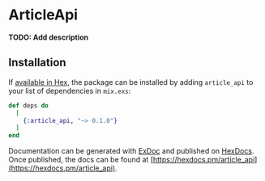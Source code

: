 # ArticleApi

**TODO: Add description**

## Installation

If [available in Hex](https://hex.pm/docs/publish), the package can be installed
by adding `article_api` to your list of dependencies in `mix.exs`:

```elixir
def deps do
  [
    {:article_api, "~> 0.1.0"}
  ]
end
```

Documentation can be generated with [ExDoc](https://github.com/elixir-lang/ex_doc)
and published on [HexDocs](https://hexdocs.pm). Once published, the docs can
be found at [https://hexdocs.pm/article_api](https://hexdocs.pm/article_api).

